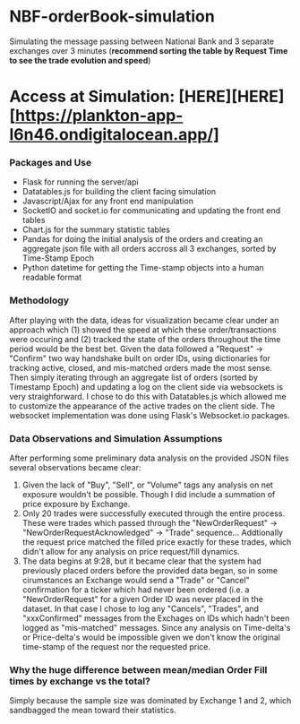 # NBF-orderBook-simulation
Simulating the message passing between National Bank and 3 separate exchanges over 3 minutes (**recommend sorting the table by Request Time to see the trade evolution and speed**) 

# Access at Simulation: [HERE][HERE][https://plankton-app-l6n46.ondigitalocean.app/]

### Packages and Use
- Flask for running the server/api
- Datatables.js for building the client facing simulation
- Javascript/Ajax for any front end manipulation
- SocketIO and socket.io for communicating and updating the front end tables
- Chart.js for the summary statistic tables
- Pandas for doing the initial analysis of the orders and creating an aggregate json file with all orders accross all 3 exchanges, sorted by Time-Stamp Epoch
- Python datetime for getting the Time-stamp objects into a human readable format

### Methodology
After playing with the data, ideas for visualization became clear under an approach which (1) showed the speed at which these order/transactions were occuring and (2) tracked the state of the orders throughout the time period would be the best bet. Given the data followed a "Request" -> "Confirm" two way handshake built on order IDs, using dictionaries for tracking active, closed, and mis-matched orders made the most sense. Then simply iterating through an aggregate list of orders (sorted by Timestamp Epoch) and updating a log on the client side via websockets is very straighforward. I chose to do this with Datatables.js which allowed me to customize the appearance of the active trades on the client side. The websocket implementation was done using Flask's Websocket.io packages. 


### Data Observations and Simulation Assumptions
After performing some preliminary data analysis on the provided JSON files several observations became clear: 
1) Given the lack of "Buy", "Sell", or "Volume" tags any analysis on net exposure wouldn't be possible. Though I did include a summation of price exposure by Exchange. 
2) Only 20 trades were successfully executed through the entire process. These were trades which passed through the "NewOrderRequest" -> "NewOrderRequestAcknowledged" -> "Trade" sequence... Addtionally the request price matched the filled price exactly for these trades, which didn't allow for any analysis on price request/fill dynamics. 
3) The data begins at 9:28, but it became clear that the system had previously placed orders before the provided data began, so in some cirumstances an Exchange would send a "Trade" or "Cancel" confirmation for a ticker which had never been ordered (i.e. a "NewOrderRequest" for a given Order ID was never placed in the dataset. In that case I chose to log any "Cancels", "Trades", and "xxxConfirmed" messages from the Exchages on IDs which hadn't been logged as "mis-matched" messages. Since any analysis on Time-delta's or Price-delta's would be impossible given we don't know the original time-stamp of the request nor the requested price. 

### Why the huge difference between mean/median Order Fill times by exchange vs the total?
Simply because the sample size was dominated by Exchange 1 and 2, which sandbagged the mean toward their statistics. 

